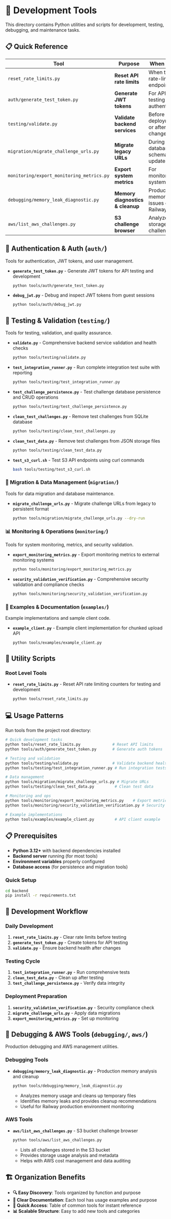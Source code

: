 # 🔧 Development Tools

This directory contains Python utilities and scripts for development, testing, debugging, and maintenance tasks.

## 📋 Quick Reference

| Tool | Purpose | When to Use |
|------|---------|-------------|
| `reset_rate_limits.py` | **Reset API rate limits** | When testing rate-limited endpoints |
| `auth/generate_test_token.py` | **Generate JWT tokens** | For API testing and authentication |
| `testing/validate.py` | **Validate backend services** | Before deployment or after changes |
| `migration/migrate_challenge_urls.py` | **Migrate legacy URLs** | During database schema updates |
| `monitoring/export_monitoring_metrics.py` | **Export system metrics** | For monitoring system setup |
| `debugging/memory_leak_diagnostic.py` | **Memory diagnostics & cleanup** | Production memory issues on Railway |
| `aws/list_aws_challenges.py` | **S3 challenge browser** | Analyze S3 storage and challenges |

## 🔐 Authentication & Auth (`auth/`)
Tools for authentication, JWT tokens, and user management.

- **`generate_test_token.py`** - Generate JWT tokens for API testing and development
  ```bash
  python tools/auth/generate_test_token.py
  ```
- **`debug_jwt.py`** - Debug and inspect JWT tokens from guest sessions
  ```bash
  python tools/auth/debug_jwt.py
  ```

## 🧪 Testing & Validation (`testing/`)
Tools for testing, validation, and quality assurance.

- **`validate.py`** - Comprehensive backend service validation and health checks
  ```bash
  python tools/testing/validate.py
  ```
- **`test_integration_runner.py`** - Run complete integration test suite with reporting
  ```bash
  python tools/testing/test_integration_runner.py
  ```
- **`test_challenge_persistence.py`** - Test challenge database persistence and CRUD operations
  ```bash
  python tools/testing/test_challenge_persistence.py
  ```
- **`clean_test_challenges.py`** - Remove test challenges from SQLite database
  ```bash
  python tools/testing/clean_test_challenges.py
  ```
- **`clean_test_data.py`** - Remove test challenges from JSON storage files
  ```bash
  python tools/testing/clean_test_data.py
  ```
- **`test_s3_curl.sh`** - Test S3 API endpoints using curl commands
  ```bash
  bash tools/testing/test_s3_curl.sh
  ```

### 🔄 Migration & Data Management (`migration/`)
Tools for data migration and database maintenance.

- **`migrate_challenge_urls.py`** - Migrate challenge URLs from legacy to persistent format
  ```bash
  python tools/migration/migrate_challenge_urls.py --dry-run
  ```

### 📊 Monitoring & Operations (`monitoring/`)
Tools for system monitoring, metrics, and security validation.

- **`export_monitoring_metrics.py`** - Export monitoring metrics to external monitoring systems
  ```bash
  python tools/monitoring/export_monitoring_metrics.py
  ```
- **`security_validation_verification.py`** - Comprehensive security validation and compliance checks
  ```bash
  python tools/monitoring/security_validation_verification.py
  ```

### 📝 Examples & Documentation (`examples/`)
Example implementations and sample client code.

- **`example_client.py`** - Example client implementation for chunked upload API
  ```bash
  python tools/examples/example_client.py
  ```

## 🚀 Utility Scripts

### Root Level Tools
- **`reset_rate_limits.py`** - Reset API rate limiting counters for testing and development
  ```bash
  python tools/reset_rate_limits.py
  ```

## 💻 Usage Patterns

Run tools from the project root directory:

```bash
# Quick development tasks
python tools/reset_rate_limits.py              # Reset API limits
python tools/auth/generate_test_token.py       # Generate auth tokens

# Testing and validation
python tools/testing/validate.py               # Validate backend health
python tools/testing/test_integration_runner.py # Run integration tests

# Data management
python tools/migration/migrate_challenge_urls.py # Migrate URLs
python tools/testing/clean_test_data.py         # Clean test data

# Monitoring and ops
python tools/monitoring/export_monitoring_metrics.py    # Export metrics
python tools/monitoring/security_validation_verification.py # Security checks

# Example implementations
python tools/examples/example_client.py         # API client example
```

## 📋 Prerequisites

- **Python 3.12+** with backend dependencies installed
- **Backend server** running (for most tools)
- **Environment variables** properly configured
- **Database access** (for persistence and migration tools)

### Quick Setup
```bash
cd backend
pip install -r requirements.txt
```

## 🎯 Development Workflow

### Daily Development
1. **`reset_rate_limits.py`** - Clear rate limits before testing
2. **`generate_test_token.py`** - Create tokens for API testing
3. **`validate.py`** - Ensure backend health after changes

### Testing Cycle  
1. **`test_integration_runner.py`** - Run comprehensive tests
2. **`clean_test_data.py`** - Clean up after testing
3. **`test_challenge_persistence.py`** - Verify data integrity

### Deployment Preparation
1. **`security_validation_verification.py`** - Security compliance check
2. **`migrate_challenge_urls.py`** - Apply data migrations
3. **`export_monitoring_metrics.py`** - Set up monitoring

## 🐛 Debugging & AWS Tools (`debugging/`, `aws/`)
Production debugging and AWS management utilities.

### Debugging Tools
- **`debugging/memory_leak_diagnostic.py`** - Production memory analysis and cleanup
  ```bash
  python tools/debugging/memory_leak_diagnostic.py
  ```
  - Analyzes memory usage and cleans up temporary files
  - Identifies memory leaks and provides cleanup recommendations
  - Useful for Railway production environment monitoring

### AWS Tools  
- **`aws/list_aws_challenges.py`** - S3 bucket challenge browser
  ```bash
  python tools/aws/list_aws_challenges.py
  ```
  - Lists all challenges stored in the S3 bucket
  - Provides storage usage analysis and metadata
  - Helps with AWS cost management and data auditing

## 🏗️ Organization Benefits

- **🔍 Easy Discovery**: Tools organized by function and purpose
- **📖 Clear Documentation**: Each tool has usage examples and purpose
- **🚀 Quick Access**: Table of common tools for instant reference
- **📊 Scalable Structure**: Easy to add new tools and categories
